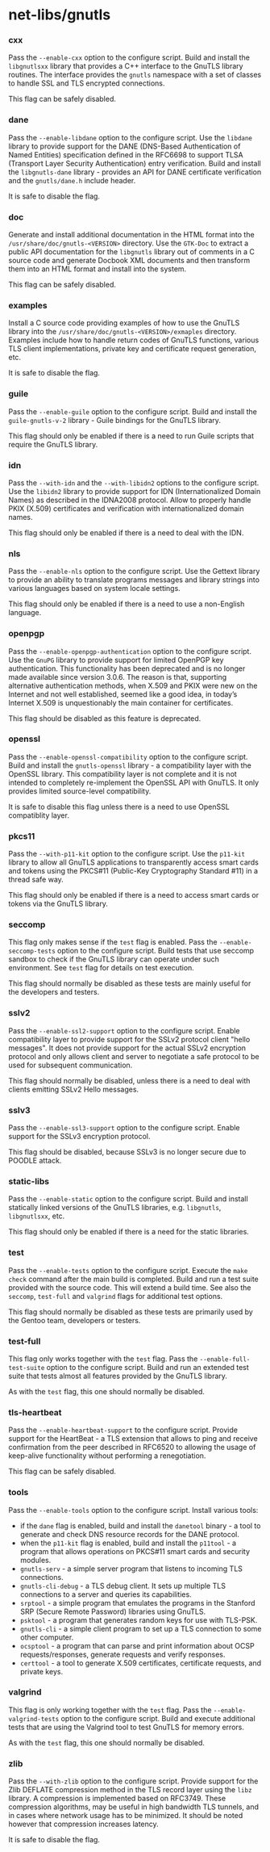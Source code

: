 # net-libs/gnutls

### cxx
Pass the `--enable-cxx` option to the configure script. Build and install the `libgnutlsxx` library that provides a C++ interface to the GnuTLS library routines. The interface provides the `gnutls` namespace with a set of classes to handle SSL and TLS encrypted connections.

This flag can be safely disabled.

### dane
Pass the `--enable-libdane` option to the configure script. Use the `libdane` library to provide support for the DANE (DNS-Based Authentication of Named Entities) specification defined in the RFC6698 to support TLSA (Transport Layer Security Authentication) entry verification. Build and install the `libgnutls-dane` library - provides an API for DANE certificate verification and the `gnutls/dane.h` include header.

It is safe to disable the flag.

### doc
Generate and install additional documentation in the HTML format into the `/usr/share/doc/gnutls-<VERSION>` directory. Use the `GTK-Doc` to extract a public API documentation for the `libgnutls` library out of comments in a C source code and generate Docbook XML documents and then transform them into an HTML format and install into the system.

This flag can be safely disabled.

### examples
Install a C source code providing examples of how to use the GnuTLS library into the `/usr/share/doc/gnutls-<VERSION>/exmaples` directory. Examples include how to handle return codes of GnuTLS functions, various TLS client implementations, private key and certificate request generation, etc.

It is safe to disable the flag.

### guile
Pass the `--enable-guile` option to the configure script. Build and install the `guile-gnutls-v-2` library - Guile bindings for the GnuTLS library.

This flag should only be enabled if there is a need to run Guile scripts that require the GnuTLS library.

### idn
Pass the `--with-idn` and the `--with-libidn2` options to the configure script. Use the `libidn2` library to provide support for IDN (Internationalized Domain Names) as described in the IDNA2008 protocol. Allow to properly handle PKIX (X.509) certificates and verification with internationalized domain names.

This flag should only be enabled if there is a need to deal with the IDN.

### nls
Pass the `--enable-nls` option to the configure script. Use the Gettext library to provide an ability to translate programs messages and library strings into various languages based on system locale settings.

This flag should only be enabled if there is a need to use a non-English language.

### openpgp
Pass the `--enable-openpgp-authentication` option to the configure script. Use the `GnuPG` library to provide support for limited OpenPGP key authentication. This functionality has been deprecated and is no longer made available since version 3.0.6. The reason is that, supporting alternative authentication methods, when X.509 and PKIX were new on the Internet and not well established, seemed like a good idea, in today’s Internet X.509 is unquestionably the main container for certificates.

This flag should be disabled as this feature is deprecated.

### openssl
Pass the `--enable-openssl-compatibility` option to the configure script. Build and install the `gnutls-openssl` library - a compatibility layer with the OpenSSL library. This compatibility layer is not complete and it is not intended to completely re-implement the OpenSSL API with GnuTLS. It only provides limited source-level compatibility.

It is safe to disable this flag unless there is a need to use OpenSSL compatiblity layer.

### pkcs11
Pass the `--with-p11-kit` option to the configure script. Use the `p11-kit` library to allow all GnuTLS applications to transparently access smart cards and tokens using the PKCS#11 (Public-Key Cryptography Standard #11) in a thread safe way.

This flag should only be enabled if there is a need to access smart cards or tokens via the GnuTLS library.

### seccomp
This flag only makes sense if the `test` flag is enabled. Pass the `--enable-seccomp-tests` option to the configure script. Build tests that use seccomp sandbox to check if the GnuTLS library can operate under such environment. See `test` flag for details on test execution.

This flag should normally be disabled as these tests are mainly useful for the developers and testers.

### sslv2
Pass the `--enable-ssl2-support` option to the configure script. Enable compatibility layer to provide support for the SSLv2 protocol client "hello messages". It does not provide support for the actual SSLv2 encryption protocol and only allows client and server to negotiate a safe protocol to be used for subsequent communication.

This flag should normally be disabled, unless there is a need to deal with clients emitting SSLv2 Hello messages.

### sslv3
Pass the `--enable-ssl3-support` option to the configure script. Enable support for the SSLv3 encryption protocol.

This flag should be disabled, because SSLv3 is no longer secure due to POODLE attack.

### static-libs
Pass the `--enable-static` option to the configure script. Build and install statically linked versions of the GnuTLS libraries, e.g. `libgnutls`, `libgnutlsxx`, etc.

This flag should only be enabled if there is a need for the static libraries.

### test
Pass the `--enable-tests` option to the configure script. Execute the `make check` command after the main build is completed. Build and run a test suite provided with the source code. This will extend a build time. See also the `seccomp`, `test-full` and `valgrind` flags for additional test options.

This flag should normally be disabled as these tests are primarily used by the Gentoo team, developers or testers.

### test-full
This flag only works together with the `test` flag. Pass the `--enable-full-test-suite` option to the configure script. Build and run an extended test suite that tests almost all features provided by the GnuTLS library.

As with the `test` flag, this one should normally be disabled.

### tls-heartbeat
Pass the `--enable-heartbeat-support` to the configure script. Provide support for the HeartBeat - a TLS extension that allows to ping and receive confirmation from the peer described in RFC6520 to allowing the usage of keep-alive functionality without performing a renegotiation.

This flag can be safely disabled.

### tools
Pass the `--enable-tools` option to the configure script. Install various tools:

- if the `dane` flag is enabled, build and install the `danetool` binary - a tool to generate and check DNS resource records for the DANE protocol.
- when the `p11-kit` flag is enabled, build and install the `p11tool` - a program that allows operations on PKCS#11 smart cards and security modules.
- `gnutls-serv` - a simple server program that listens to incoming TLS connections.
- `gnutls-cli-debug` - a TLS debug client. It sets up multiple TLS connections to a server and queries its capabilities.
- `srptool` - a simple program that emulates the programs in the Stanford SRP (Secure Remote Password) libraries using GnuTLS.
- `psktool` - a program  that generates random keys for use with TLS-PSK.
- `gnutls-cli` - a simple client program to set up a TLS connection to some other computer.
- `ocsptool` - a program that can parse and print information about OCSP requests/responses, generate requests and verify responses.
- `certtool` - a tool to generate X.509 certificates, certificate requests, and private keys.

### valgrind
This flag is only working together with the `test` flag. Pass the `--enable-valgrind-tests` option to the configure script. Build and execute additional tests that are using the Valgrind tool to test GnuTLS for memory errors.

As with the `test` flag, this one should normally be disabled.

### zlib
Pass the `--with-zlib` option to the configure script. Provide support for the Zlib DEFLATE compression method in the TLS record layer using the `libz` library. A compression is implemented based on RFC3749. These compression algorithms, may be useful in high bandwidth TLS tunnels, and in cases where network usage has to be minimized. It should be noted however that compression increases latency.

It is safe to disable the flag.

